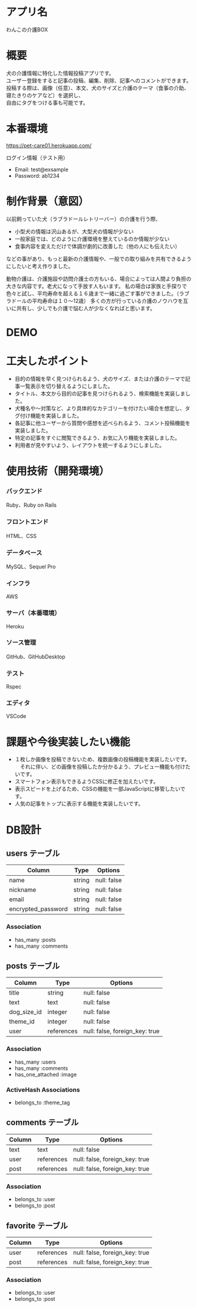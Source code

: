 # アプリ名
わんこの介護BOX

# 概要
犬の介護情報に特化した情報投稿アプリです。  
ユーザー登録をすると記事の投稿、編集、削除、記事へのコメントができます。  
投稿する際は、画像（任意）、本文、犬のサイズと介護のテーマ（食事の介助、寝たきりのケアなど）を選択し、  
自由にタグをつける事も可能です。

# 本番環境
https://pet-care01.herokuapp.com/

ログイン情報（テスト用）
* Email: test@exsample
* Password: ab1234

# 制作背景（意図）
以前飼っていた犬（ラブラドールレトリーバー）の介護を行う際、
* 小型犬の情報は沢山あるが、大型犬の情報が少ない
* 一般家庭では、どのように介護環境を整えているのか情報が少ない
* 食事内容を変えただけで体調が劇的に改善した（他の人にも伝えたい）

などの事があり、もっと最新の介護情報や、一般での取り組みを共有できるようにしたいと考え作りました。  

動物介護は、介護施設や訪問介護士の方もいる、場合によっては人間より負担の大きな内容です。老犬になって手放す人もいます。
私の場合は家族と手探りで色々と試し、平均寿命を超える１６歳まで一緒に過ごす事ができました。（ラブラドールの平均寿命は１０〜12歳）
多くの方が行っている介護のノウハウを互いに共有し、少しでも介護で悩む人が少なくなればと思います。

# DEMO

# 工夫したポイント
* 目的の情報を早く見つけられるよう、犬のサイズ、または介護のテーマで記事一覧表示を切り替えるようにしました。
* タイトル、本文から目的の記事を見つけられるよう、検索機能を実装しました。　
* 犬種名や〜対策など、より具体的なカテゴリーを付けたい場合を想定し、タグ付け機能を実装しました。
* 各記事に他ユーザーから質問や感想を述べられるよう、コメント投稿機能を実装しました。
* 特定の記事をすぐに閲覧できるよう、お気に入り機能を実装しました。
* 利用者が見やすいよう、レイアウトを統一するようにしました。

# 使用技術（開発環境）
### バックエンド
Ruby、Ruby on Rails
### フロントエンド
HTML、CSS
### データベース
MySQL、Sequel Pro
### インフラ
AWS
### サーバ（本番環境）
Heroku
### ソース管理
GitHub、GitHubDesktop
### テスト
Rspec
### エディタ
VSCode

# 課題や今後実装したい機能
* １枚しか画像を投稿できないため、複数画像の投稿機能を実装したいです。  
　それに伴い、どの画像を投稿したか分かるよう、プレビュー機能も付けたいです。
* スマートフォン表示もできるようCSSに修正を加えたいです。
* 表示スピードを上げるため、CSSの機能を一部JavaScriptに移管したいです。
* 人気の記事をトップに表示する機能を実装したいです。


# DB設計

## users テーブル

| Column             | Type   | Options     | 
| ------------------ | ------ | ----------- | 
| name               | string | null: false | 
| nickname           | string | null: false | 
| email              | string | null: false | 
| encrypted_password | string | null: false | 

### Association

- has_many :posts
- has_many :comments


## posts テーブル

| Column       | Type       | Options                        | 
| ------------ | ---------- | ------------------------------ | 
| title        | string     | null: false                    | 
| text         | text       | null: false                    | 
| dog_size_id  | integer    | null: false                    | 
| theme_id     | integer    | null: false                    | 
| user         | references | null: false, foreign_key: true | 

### Association

- has_many :users
- has_many :comments
- has_one_attached :image

### ActiveHash Associations

- belongs_to :theme_tag


## comments テーブル

| Column | Type       | Options                        | 
| ------ | ---------- | ------------------------------ | 
| text   | text       | null: false                    | 
| user   | references | null: false, foreign_key: true | 
| post   | references | null: false, foreign_key: true | 

### Association

- belongs_to :user
- belongs_to :post


## favorite テーブル

| Column | Type       | Options                        | 
| ------ | ---------- | ------------------------------ | 
| user   | references | null: false, foreign_key: true | 
| post   | references | null: false, foreign_key: true | 

### Association

- belongs_to :user
- belongs_to :post

